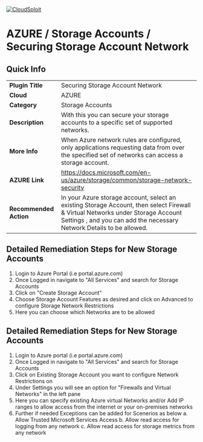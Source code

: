 [![CloudSploit](https://cloudsploit.com/img/logo-new-big-text-100.png "CloudSploit")](https://cloudsploit.com)

# AZURE / Storage Accounts / Securing Storage Account Network
## Quick Info

| | |
|-|-|
| **Plugin Title** | Securing Storage Account Network |
| **Cloud** | AZURE |
| **Category** | Storage Accounts |
| **Description** | With this you can secure your storage accounts to a specific set of supported networks. |
| **More Info** | When Azure network rules are configured, only applications requesting data from over the specified set of networks can access a storage account. |
| **AZURE Link** | https://docs.microsoft.com/en-us/azure/storage/common/storage-network-security |
| **Recommended Action** | In your Azure storage account, select an existing Storage Account, then select Firewall & Virtual Networks under Storage Account Settings , and you can add the necessary Network Details to be allowed. |

## Detailed Remediation Steps for New Storage Accounts
1.  Login to Azure Portal (i.e portal.azure.com)
2.  Once Logged in navigate to "All Services" and search for Storage Accounts
3.  Click on "Create Storage Account"
4.  Choose Storage Account Features as desired and click on Advanced to configure Storage Network Restrictions
5.  Here you can choose which Networks are to be allowed

## Detailed Remediation Steps for New Storage Accounts
1.  Login to Azure portal (i.e portal.azure.com)
2.  Once Logged in navigate to "All Services" and search for Storage Accounts
3.  Click on Existing Storage Account you want to configure Network Restrictions on
4.  Under Settings you will see an option for "Firewalls and Virtual Networks" in the left pane
5.  Here you can specify existing Azure virtual Networks and/or Add IP ranges to allow access from the internet or your on-premises networks
6. Further if needed Exceptions can be added for Scenerios as below
  a.  Allow Trusted Microsoft Services Access
  b.  Allow read access for logging from any network
  c.  Allow read access for storage metrics from any network

